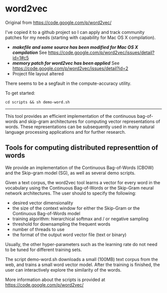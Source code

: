 word2vec
========

Original from https://code.google.com/p/word2vec/

I've copied it to a github project so I can apply and track community patches for my needs (starting with capability for Mac OS X compilation).

- ***makefile and some source has been modified for Mac OS X compilation*** See https://code.google.com/p/word2vec/issues/detail?id=1#c5
- ***memory patch for word2vec has been applied*** See https://code.google.com/p/word2vec/issues/detail?id=2
- Project file layout altered

There seems to be a segfault in the compute-accuracy utility.

To get started: 
    
    cd scripts && sh demo-word.sh

------------------------------------------------------

This tool provides an efficient implementation of the continuous bag-of-words and skip-gram architectures for computing vector representations of words. These representations can be subsequently used in many natural language processing applications and for further research. 

Tools for computing distributed representtion of words
------------------------------------------------------

We provide an implementation of the Continuous Bag-of-Words (CBOW) and the Skip-gram model (SG), as well as several demo scripts.

Given a text corpus, the word2vec tool learns a vector for every word in the vocabulary using the Continuous
Bag-of-Words or the Skip-Gram neural network architectures. The user should to specify the following:
 - desired vector dimensionality
 - the size of the context window for either the Skip-Gram or the Continuous Bag-of-Words model
 - training algorithm: hierarchical softmax and / or negative sampling
 - threshold for downsampling the frequent words 
 - number of threads to use
 - the format of the output word vector file (text or binary)

Usually, the other hyper-parameters such as the learning rate do not need to be tuned for different training sets. 

The script demo-word.sh downloads a small (100MB) text corpus from the web, and trains a small word vector model. After the training
is finished, the user can interactively explore the similarity of the words.

More information about the scripts is provided at https://code.google.com/p/word2vec/


